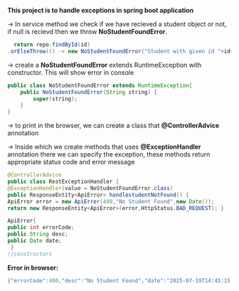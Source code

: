    **This project is to handle exceptions in spring boot application** 
   


-> In service method we check if we have recieved a student object or not, if null is recievd then we throw **NoStudentFoundError**.
```Java
  return repo.findById(id)
.orElseThrow(() -> new NoStudentFoundError("Student with given id "+id+" is not present"));
```
-> create a **NoStudentFoundError** extends RuntimeException with constructor. This will show error in console
```java
public class NoStudentFoundError extends RuntimeException{
	public NoStudentFoundError(String string) {
		super(string);
	}	
}
```
-> to print in the browser, we can create a class that **@ControllerAdvice** annotation 

 -> Inside which we create methods that uses **@ExceptionHandler** annotation there we can specify the exception, these methods return appropriate status code and error message 
 ```java
 @ControllerAdvice
 public class RestExceptionHandler {
@ExceptionHandler(value = NoStudentFoundError.class)
public ResponseEntity<ApiError> handlestudentNotFound() {
ApiError error = new ApiError(400,"No Student Found",new Date());
return new ResponseEntity<ApiError>(error,HttpStatus.BAD_REQUEST); }
```

```java
ApiError{
public int errorCode;
public String desc;
public Date date;
 }
//constructors
```
**Error in browser:**
```java
{"errorCode":400,"desc":"No Student Found","date":"2025-07-19T14:45:15.626+00:00"}
```
